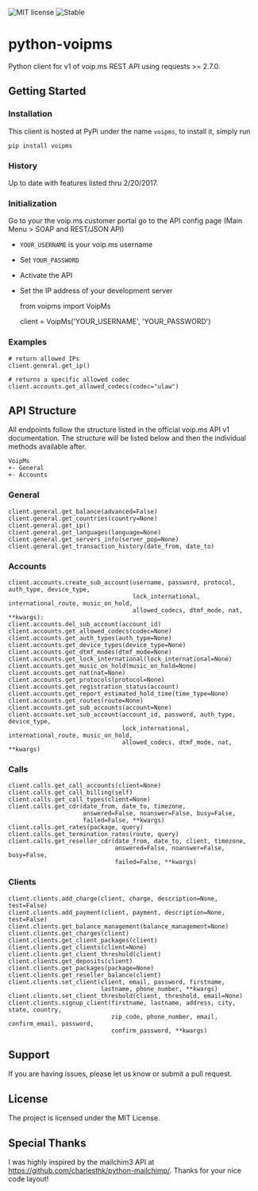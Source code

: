 ![MIT license](https://img.shields.io/badge/licence-MIT-blue.svg)
![Stable](https://img.shields.io/badge/status-stable-green.svg)

# python-voipms

Python client for v1 of voip.ms REST API using requests >=
2.7.0.

## Getting Started

### Installation

This client is hosted at PyPi under the name `voipms`, to install
it, simply run

`pip install voipms`

### History

Up to date with features listed thru 2/20/2017.

### Initialization

Go to your the voip.ms customer portal go to the API config page (Main Menu > SOAP and REST/JSON API)
- `YOUR_USERNAME` is your voip.ms username
- Set `YOUR_PASSWORD`
- Activate the API
- Set the IP address of your development server

    from voipms import VoipMs

    client = VoipMs('YOUR_USERNAME', 'YOUR_PASSWORD')


### Examples

    # return allowed IPs
    client.general.get_ip()

    # returns a specific allowed codec
    client.accounts.get_allowed_codecs(codec="ulaw")

## API Structure

All endpoints follow the structure listed in the official voip.ms API
v1 documentation. The structure will be listed below and then the
individual methods available after.

    VoipMs
    +- General
    +- Accounts

### General

    client.general.get_balance(advanced=False)
    client.general.get_countries(country=None)
    client.general.get_ip()
    client.general.get_languages(language=None)
    client.general.get_servers_info(server_pop=None)
    client.general.get_transaction_history(date_from, date_to)

### Accounts
    
    client.accounts.create_sub_account(username, password, protocol, auth_type, device_type,
                                       lock_international, international_route, music_on_hold,
                                       allowed_codecs, dtmf_mode, nat, **kwargs):
    client.accounts.del_sub_account(account_id)
    client.accounts.get_allowed_codecs(codec=None)
    client.accounts.get_auth_types(auth_type=None)
    client.accounts.get_device_types(device_type=None)
    client.accounts.get_dtmf_modes(dtmf_mode=None)
    client.accounts.get_lock_international(lock_international=None)
    client.accounts.get_music_on_hold(music_on_hold=None)
    client.accounts.get_nat(nat=None)
    client.accounts.get_protocols(protocol=None)
    client.accounts.get_registration_status(account)
    client.accounts.get_report_estimated_hold_time(time_type=None)
    client.accounts.get_routes(route=None)
    client.accounts.get_sub_accounts(account=None)
    client.accounts.set_sub_account(account_id, password, auth_type, device_type,
                                    lock_international, international_route, music_on_hold,
                                    allowed_codecs, dtmf_mode, nat, **kwargs)

### Calls

    client.calls.get_call_accounts(client=None)
    client.calls.get_call_billing(self)
    client.calls.get_call_types(client=None)
    client.calls.get_cdr(date_from, date_to, timezone,
                         answered=False, noanswer=False, busy=False,
                         failed=False, **kwargs)
    client.calls.get_rates(package, query)
    client.calls.get_termination_rates(route, query)
    client.calls.get_reseller_cdr(date_from, date_to, client, timezone,
                                  answered=False, noanswer=False, busy=False,
                                  failed=False, **kwargs)

### Clients

    client.clients.add_charge(client, charge, description=None, test=False)
    client.clients.add_payment(client, payment, description=None, test=False)
    client.clients.get_balance_management(balance_management=None)
    client.clients.get_charges(client)
    client.clients.get_client_packages(client)
    client.clients.get_clients(client=None)
    client.clients.get_client_threshold(client)
    client.clients.get_deposits(client)
    client.clients.get_packages(package=None)
    client.clients.get_reseller_balance(client)
    client.clients.set_client(client, email, password, firstname,
                              lastname, phone_number, **kwargs)
    client.clients.set_client_threshold(client, threshold, email=None)
    client.clients.signup_client(firstname, lastname, address, city, state, country,
                                 zip_code, phone_number, email, confirm_email, password,
                                 confirm_password, **kwargs)

## Support

If you are having issues, please let us know or submit a pull request.

## License

The project is licensed under the MIT License.

## Special Thanks

I was highly inspired by the mailchim3 API at https://github.com/charlesthk/python-mailchimp/.
Thanks for your nice code layout!
